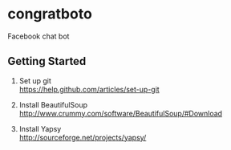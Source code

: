 # congratboto

Facebook chat bot

## Getting Started

1. Set up git  
https://help.github.com/articles/set-up-git

1. Install BeautifulSoup  
http://www.crummy.com/software/BeautifulSoup/#Download

1. Install Yapsy  
http://sourceforge.net/projects/yapsy/